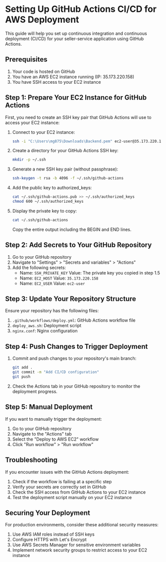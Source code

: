 # Setting Up GitHub Actions CI/CD for AWS Deployment

This guide will help you set up continuous integration and continuous deployment (CI/CD) for your seller-service application using GitHub Actions.

## Prerequisites

1. Your code is hosted on GitHub
2. You have an AWS EC2 instance running (IP: 35.173.220.158)
3. You have SSH access to your EC2 instance

## Step 1: Prepare Your EC2 Instance for GitHub Actions

First, you need to create an SSH key pair that GitHub Actions will use to access your EC2 instance:

1. Connect to your EC2 instance:
   ```bash
   ssh -i "C:\Users\mg875\Downloads\Backend.pem" ec2-user@35.173.220.158
   ```

2. Create a directory for your GitHub Actions SSH key:
   ```bash
   mkdir -p ~/.ssh
   ```

3. Generate a new SSH key pair (without passphrase):
   ```bash
   ssh-keygen -t rsa -b 4096 -f ~/.ssh/github-actions
   ```

4. Add the public key to authorized_keys:
   ```bash
   cat ~/.ssh/github-actions.pub >> ~/.ssh/authorized_keys
   chmod 600 ~/.ssh/authorized_keys
   ```

5. Display the private key to copy:
   ```bash
   cat ~/.ssh/github-actions
   ```
   Copy the entire output including the BEGIN and END lines.

## Step 2: Add Secrets to Your GitHub Repository

1. Go to your GitHub repository
2. Navigate to "Settings" > "Secrets and variables" > "Actions"
3. Add the following secrets:
   - Name: `SSH_PRIVATE_KEY`
     Value: The private key you copied in step 1.5
   - Name: `EC2_HOST`
     Value: `35.173.220.158`
   - Name: `EC2_USER`
     Value: `ec2-user`

## Step 3: Update Your Repository Structure

Ensure your repository has the following files:

1. `.github/workflows/deploy.yml`: GitHub Actions workflow file
2. `deploy_aws.sh`: Deployment script
3. `nginx.conf`: Nginx configuration

## Step 4: Push Changes to Trigger Deployment

1. Commit and push changes to your repository's main branch:
   ```bash
   git add .
   git commit -m "Add CI/CD configuration"
   git push
   ```

2. Check the Actions tab in your GitHub repository to monitor the deployment progress.

## Step 5: Manual Deployment

If you want to manually trigger the deployment:

1. Go to your GitHub repository
2. Navigate to the "Actions" tab
3. Select the "Deploy to AWS EC2" workflow
4. Click "Run workflow" > "Run workflow"

## Troubleshooting

If you encounter issues with the GitHub Actions deployment:

1. Check if the workflow is failing at a specific step
2. Verify your secrets are correctly set in GitHub
3. Check the SSH access from GitHub Actions to your EC2 instance
4. Test the deployment script manually on your EC2 instance

## Securing Your Deployment

For production environments, consider these additional security measures:

1. Use AWS IAM roles instead of SSH keys
2. Configure HTTPS with Let's Encrypt
3. Use AWS Secrets Manager for sensitive environment variables
4. Implement network security groups to restrict access to your EC2 instance 